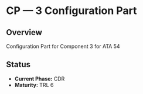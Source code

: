 # CP — 3 Configuration Part

## Overview
Configuration Part for Component 3 for ATA 54

## Status
- **Current Phase:** CDR
- **Maturity:** TRL 6
